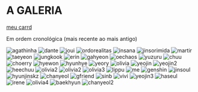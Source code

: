 # A GALERIA

[meu carrd](https://grasinbit.carrd.co/)

Em ordem cronológica (mais recente ao mais antigo)

![agathinha](https://pbs.twimg.com/media/FALTAhvVQAUMnI7?format=jpg&name=4096x4096)
![dante](https://pbs.twimg.com/media/FAK-0HcXIAA7oo1?format=jpg&name=large)
![joui](https://pbs.twimg.com/media/E_n_EE3WEAI-pM3?format=jpg&name=medium)
![ordorealitas](https://pbs.twimg.com/media/E_c2eK4WEAEbnce?format=jpg&name=4096x4096)
![insana](https://pbs.twimg.com/media/E-IUZB6XoAAaLZ-?format=jpg&name=4096x4096)
![jinsorimida](https://pbs.twimg.com/media/E9JgpbSXsAIISJW?format=jpg&name=4096x4096)
![martir](https://pbs.twimg.com/media/E9tquaJXoAEVFsB?format=jpg&name=4096x4096)
![taeyeon](https://pbs.twimg.com/media/E8YL9HrWQAYF1vp?format=jpg&name=4096x4096)
![jungkook](https://pbs.twimg.com/media/E5jbM_uXMAAGzOO?format=jpg&name=4096x4096)
![erin](https://pbs.twimg.com/media/E1-VbO9XsAM-EZS?format=jpg&name=4096x4096)
![gahyeon](https://pbs.twimg.com/media/EudAc2XXMAAA7To?format=jpg&name=4096x4096)
![oechaos](https://pbs.twimg.com/media/EuT_-p_WYAEEPKE?format=jpg&name=4096x4096)
![yuzuru](https://pbs.twimg.com/media/Et6IvmeXcAQ6bl1?format=jpg&name=4096x4096)
![chuu](https://pbs.twimg.com/media/EpSerO1UwAQaHE9?format=jpg&name=4096x4096)
![choerry](https://pbs.twimg.com/media/EpSetJYUYAAe9Z5?format=jpg&name=4096x4096)
![hyewon](https://pbs.twimg.com/media/Eos7hMjXEAE22Zi?format=jpg&name=4096x4096)
![hyunhye](https://pbs.twimg.com/media/Em07PB9WEAEB_qG?format=jpg&name=900x900)
![yeory](https://pbs.twimg.com/media/EmvnSWBXYAEdc3B?format=jpg&name=small)
![olivia](https://pbs.twimg.com/media/EmsFcFGXYAElu2U?format=jpg&name=medium)
![yeojin](https://pbs.twimg.com/media/EmiSfAnW8AEb1OJ?format=jpg&name=medium)
![yeojin2](https://pbs.twimg.com/media/EmgV1JuXYAAJwfO?format=jpg&name=medium)
![heechuu](https://pbs.twimg.com/media/EmcYu7iXUAAP-9G?format=jpg&name=900x900)
![olivia2](https://pbs.twimg.com/media/EmQgbxbXEAMlAc6?format=jpg&name=large)
![olivia2](https://pbs.twimg.com/media/EmQtIHqXUAAz1ZP?format=jpg&name=large)
![olivia3](https://pbs.twimg.com/media/EmDTyHmXIAER5l9?format=jpg&name=large)
![lippu](https://pbs.twimg.com/media/ElsSpXKXEAA2nCB?format=jpg&name=900x900)
![me](https://pbs.twimg.com/media/EliMT8dWoAEUNIz?format=jpg&name=large)
![genshin](https://pbs.twimg.com/media/ElTG9Z8XgAIqeAj?format=jpg&name=large)
![jinsoul](https://pbs.twimg.com/media/EkuFFXlXIAcSF3E?format=jpg&name=medium)
![hyunjinskz](https://pbs.twimg.com/media/EiTVNbrWoAgPu_Q?format=jpg&name=large)
![chanyeol](https://pbs.twimg.com/media/EfXrhY_XgAAknE_?format=jpg&name=900x900)
![gfriend](https://pbs.twimg.com/media/ENNvwp5VUAAX16c?format=jpg&name=large)
![sinb](https://pbs.twimg.com/media/ENJRrc3XkAEIxXy?format=jpg&name=large)
![vivi](https://pbs.twimg.com/media/EF6vOnfXoAA2osf?format=jpg&name=large)
![yeojin3](https://pbs.twimg.com/media/EF2jXJfU4AA2Miz?format=jpg&name=medium)
![haseul](https://pbs.twimg.com/media/ECNCOz0XUAIysbV?format=jpg&name=4096x4096)
![irene](https://grasinbit.carrd.co/assets/images/gallery02/a44d7360_original.jpg?v=92bc112f)
![olivia4](https://pbs.twimg.com/media/D6QRl1QWkAAmF_o?format=jpg&name=large)
![baekhyun](https://pbs.twimg.com/media/DcgZtpDW0AQ0Gf3?format=jpg&name=4096x4096)
![chanyeol2](https://pbs.twimg.com/media/DcgRC7cWkAAD0qj?format=jpg&name=4096x4096)
![]()
![]()
![]()
![]()
![]()
![]()
![]()
![]()
![]()
![]()
![]()
![]()
![]()
![]()
